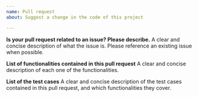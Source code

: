 ```yaml
---
name: Pull request
about: Suggest a change in the code of this project

---
```


**Is your pull request related to an issue? Please describe.**
A clear and concise description of what the issue is. Please reference an existing issue when possible.

**List of functionalities contained in this pull request**
A clear and concise description of each one of the functionalities.

**List of the test cases**
A clear and concise description of the test cases contained in this pull request, and which functionalities they cover.
